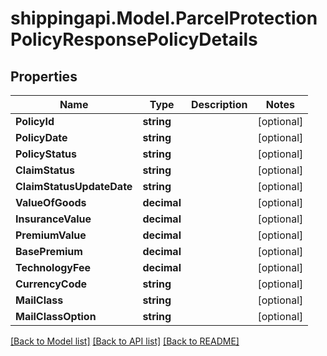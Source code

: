 
# shippingapi.Model.ParcelProtectionPolicyResponsePolicyDetails

## Properties

Name | Type | Description | Notes
------------ | ------------- | ------------- | -------------
**PolicyId** | **string** |  | [optional] 
**PolicyDate** | **string** |  | [optional] 
**PolicyStatus** | **string** |  | [optional] 
**ClaimStatus** | **string** |  | [optional] 
**ClaimStatusUpdateDate** | **string** |  | [optional] 
**ValueOfGoods** | **decimal** |  | [optional] 
**InsuranceValue** | **decimal** |  | [optional] 
**PremiumValue** | **decimal** |  | [optional] 
**BasePremium** | **decimal** |  | [optional] 
**TechnologyFee** | **decimal** |  | [optional] 
**CurrencyCode** | **string** |  | [optional] 
**MailClass** | **string** |  | [optional] 
**MailClassOption** | **string** |  | [optional] 

[[Back to Model list]](../README.md#documentation-for-models)
[[Back to API list]](../README.md#documentation-for-api-endpoints)
[[Back to README]](../README.md)

